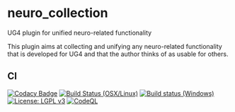 # neuro_collection
UG4 plugin for unified neuro-related functionality

This plugin aims at collecting and unifying any neuro-related functionality that is developed for UG4 and that the author thinks of as usable for others.

## CI

[![Codacy Badge](https://api.codacy.com/project/badge/Grade/f95c268e7cf74532808d608f32137f0d)](https://app.codacy.com/gh/NeuroBox3D/neuro_collection?utm_source=github.com&utm_medium=referral&utm_content=NeuroBox3D/neuro_collection&utm_campaign=Badge_Grade_Dashboard)
[![Build Status (OSX/Linux)](https://travis-ci.org/NeuroBox3D/neuro_collection.svg?branch=master)](https://travis-ci.org/NeuroBox3D/neuro_collection)
[![Build status (Windows)](https://ci.appveyor.com/api/projects/status/di4nw042lggbyah8?svg=true)](https://ci.appveyor.com/project/stephanmg/neuro-collection)
[![License: LGPL v3](https://img.shields.io/badge/License-LGPL%20v3-blue.svg)](https://www.gnu.org/licenses/lgpl-3.0)
[![CodeQL](https://github.com/NeuroBox3D/neuro_collection/actions/workflows/codeql-analysis.yml/badge.svg)](https://github.com/NeuroBox3D/neuro_collection/actions/workflows/codeql-analysis.yml)
